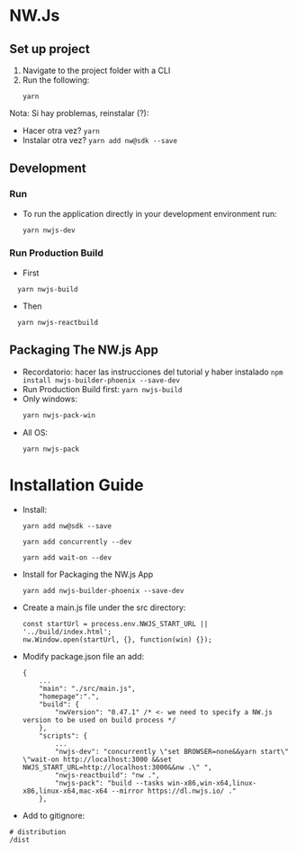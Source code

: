 # NW.Js

## Set up project
1. Navigate to the project folder with a CLI
2. Run the following:
   ```
   yarn
   ```
Nota: Si hay problemas, reinstalar (?):
- Hacer otra vez? ```yarn```
- Instalar otra vez? ```yarn add nw@sdk --save```

## Development
### Run
- To run the application directly in your development environment run:
    ```bash
    yarn nwjs-dev 
    ```

### Run Production Build

-   First
```
  yarn nwjs-build
  ```
-   Then
```
  yarn nwjs-reactbuild
  ```

## Packaging The NW.js App
- Recordatorio: hacer las instrucciones del tutorial y haber instalado ```npm install nwjs-builder-phoenix --save-dev```
- Run Production Build first: ```yarn nwjs-build```
- Only windows: 
  ```bash
  yarn nwjs-pack-win
  ```
- All OS: 
  ```bash
  yarn nwjs-pack
  ```


# Installation Guide

- Install:
  ```
  yarn add nw@sdk --save
  ```
  ```
  yarn add concurrently --dev
  ```
  ```
  yarn add wait-on --dev
  ```
- Install for Packaging the NW.js App
  ```
  yarn add nwjs-builder-phoenix --save-dev
  ```
- Create a main.js file under the src directory:

  ```
  const startUrl = process.env.NWJS_START_URL || '../build/index.html';
  nw.Window.open(startUrl, {}, function(win) {});
  ```

- Modify package.json file an add:

  ```
  {
      ...
      "main": "./src/main.js",
      "homepage":".",
      "build": {
          "nwVersion": "0.47.1" /* <- we need to specify a NW.js version to be used on build process */
      },
      "scripts": {
          ...
          "nwjs-dev": "concurrently \"set BROWSER=none&&yarn start\" \"wait-on http://localhost:3000 &&set NWJS_START_URL=http://localhost:3000&&nw .\" ",
          "nwjs-reactbuild": "nw .",
          "nwjs-pack": "build --tasks win-x86,win-x64,linux-x86,linux-x64,mac-x64 --mirror https://dl.nwjs.io/ ."
      },
  ```

- Add to gitignore:

```
# distribution
/dist
```
